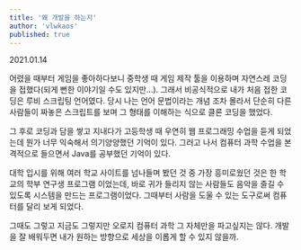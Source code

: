 ```yaml
---
title: '왜 개발을 하는지'
author: 'vlwkaos'
published: true
---
```


2021.01.14

어렸을 때부터 게임을 좋아하다보니 중학생 때 게임 제작 툴을 이용하며 자연스레 코딩을 접했다(되게 뻔한 이야기일 수도 있지만...). 그래서 비공식적으로 내가 처음 접한 코딩은 루비 스크립팅 언어였다. 당시 나는 언어 문법이라는 개념 조차 몰라서 단순히 다른 사람들이 짜놓은 스크립트를 보며 그 형태를 이해하는 식으로 클론 코딩을 했었다. 

그 후로 코딩과 담을 쌓고 지내다가 고등학생 때 우연히 웹 프로그래밍 수업을 듣게 되었는데 뭔가 너무 익숙해서 의기양양했던 기억이 있다. 그러고 나서 컴퓨터 과학 수업을 본격적으로 들으면서 Java를 공부했던 기억이 있다. 

대학 입시를 위해 여러 학교 사이트를 넘나들며 봤던 것 중 가장 흥미로웠던 것은 한 학교의 학부 연구생 프로그램 이었는데, 바로 귀가 들리지 않는 사람들도 음악을 즐길 수 있도록 시스템을 만드는 프로그램이었다. 그때부터 사람을 도울 수 있는 도구로써 컴퓨터를 달리 보게 되었다. 

그때도 그렇고 지금도 그렇지만 오로지 컴퓨터 과학 그 자체만을 파고싶지는 않다. 개발을 잘 배워두면 내가 원하는 방향으로 세상을 이롭게 할 수 있지 않을까.

